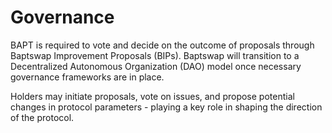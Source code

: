 # Governance

BAPT is required to vote and decide on the outcome of proposals through Baptswap Improvement Proposals (BIPs). Baptswap will transition to a Decentralized Autonomous Organization (DAO) model once necessary governance frameworks are in place.

Holders may initiate proposals, vote on issues, and propose potential changes in protocol parameters - playing a key role in shaping the direction of the protocol.&#x20;
